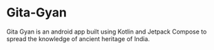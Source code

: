 # Gita-Gyan
Gita Gyan is an android app built using Kotlin and Jetpack Compose to spread the knowledge of ancient heritage of India.
